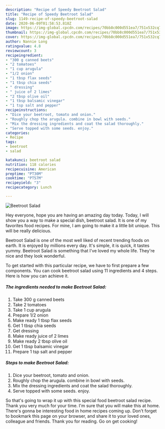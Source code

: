 ```yaml
---
description: "Recipe of Speedy Beetroot Salad"
title: "Recipe of Speedy Beetroot Salad"
slug: 1149-recipe-of-speedy-beetroot-salad
date: 2020-06-09T01:58:53.818Z
image: https://img-global.cpcdn.com/recipes/70bb8c000d551ea7/751x532cq70/beetroot-salad-recipe-main-photo.jpg
thumbnail: https://img-global.cpcdn.com/recipes/70bb8c000d551ea7/751x532cq70/beetroot-salad-recipe-main-photo.jpg
cover: https://img-global.cpcdn.com/recipes/70bb8c000d551ea7/751x532cq70/beetroot-salad-recipe-main-photo.jpg
author: Nannie Long
ratingvalue: 4.8
reviewcount: 3
recipeingredient:
- "300 g canned beets"
- "2 tomatoes"
- "1 cup arugula"
- "1/2 onion"
- "1 tbsp flax seeds"
- "1 tbsp chia seeds"
- " dressing"
- " juice of 2 limes"
- "2 tbsp olive oil"
- "1 tbsp balsamic vinegar"
- "1 tsp salt and pepper"
recipeinstructions:
- "Dice your beetroot, tomato and onion."
- "Roughly chop the arugula. combine in bowl with seeds."
- "Mix the dressing ingredients and coat the salad thoroughly."
- "Serve topped with some seeds. enjoy."
categories:
- Recipe
tags:
- beetroot
- salad

katakunci: beetroot salad 
nutrition: 118 calories
recipecuisine: American
preptime: "PT30M"
cooktime: "PT57M"
recipeyield: "3"
recipecategory: Lunch

---
```



![Beetroot Salad](https://img-global.cpcdn.com/recipes/70bb8c000d551ea7/751x532cq70/beetroot-salad-recipe-main-photo.jpg)

Hey everyone, hope you are having an amazing day today. Today, I will show you a way to make a special dish, beetroot salad. It is one of my favorites food recipes. For mine, I am going to make it a little bit unique. This will be really delicious.

Beetroot Salad is one of the most well liked of recent trending foods on earth. It is enjoyed by millions every day. It's simple, it is quick, it tastes yummy. Beetroot Salad is something that I've loved my whole life. They're nice and they look wonderful.




To get started with this particular recipe, we have to first prepare a few components. You can cook beetroot salad using 11 ingredients and 4 steps. Here is how you can achieve it.

<!--inarticleads1-->

##### The ingredients needed to make Beetroot Salad:

1. Take 300 g canned beets
1. Take 2 tomatoes
1. Take 1 cup arugula
1. Prepare 1/2 onion
1. Make ready 1 tbsp flax seeds
1. Get 1 tbsp chia seeds
1. Get  dressing
1. Make ready  juice of 2 limes
1. Make ready 2 tbsp olive oil
1. Get 1 tbsp balsamic vinegar
1. Prepare 1 tsp salt and pepper




<!--inarticleads2-->

##### Steps to make Beetroot Salad:

1. Dice your beetroot, tomato and onion.
1. Roughly chop the arugula. combine in bowl with seeds.
1. Mix the dressing ingredients and coat the salad thoroughly.
1. Serve topped with some seeds. enjoy.




So that's going to wrap it up with this special food beetroot salad recipe. Thank you very much for your time. I'm sure that you will make this at home. There's gonna be interesting food in home recipes coming up. Don't forget to bookmark this page on your browser, and share it to your loved ones, colleague and friends. Thank you for reading. Go on get cooking!
